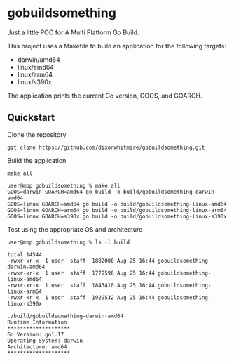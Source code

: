 # gobuildsomething
Just a little POC for A Multi Platform Go Build.

This project uses a Makefile to build an application for the following targets:

* darwin/amd64
* linux/amd64
* linux/arm64
* linux/s390x

The application prints the current Go version, GOOS, and GOARCH.

## Quickstart

Clone the repository

```shell
git clone https://github.com/dixonwhitmire/gobuildsomething.git
```

Build the application

```shell
make all

user@mbp gobuildsomething % make all
GOOS=darwin GOARCH=amd64 go build -o build/gobuildsomething-darwin-amd64
GOOS=linux GOARCH=amd64 go build -o build/gobuildsomething-linux-amd64
GOOS=linux GOARCH=arm64 go build -o build/gobuildsomething-linux-arm64
GOOS=linux GOARCH=s390x go build -o build/gobuildsomething-linux-s390x
```

Test using the appropriate OS and architecture

```shell
user@mbp gobuildsomething % ls -l build

total 14544
-rwxr-xr-x  1 user  staff  1882000 Aug 25 16:44 gobuildsomething-darwin-amd64
-rwxr-xr-x  1 user  staff  1779596 Aug 25 16:44 gobuildsomething-linux-amd64
-rwxr-xr-x  1 user  staff  1843410 Aug 25 16:44 gobuildsomething-linux-arm64
-rwxr-xr-x  1 user  staff  1929532 Aug 25 16:44 gobuildsomething-linux-s390x

./build/gobuildsomething-darwin-amd64
Runtime Information
********************
Go Version: go1.17 
Operating System: darwin 
Architecture: amd64 
********************
```